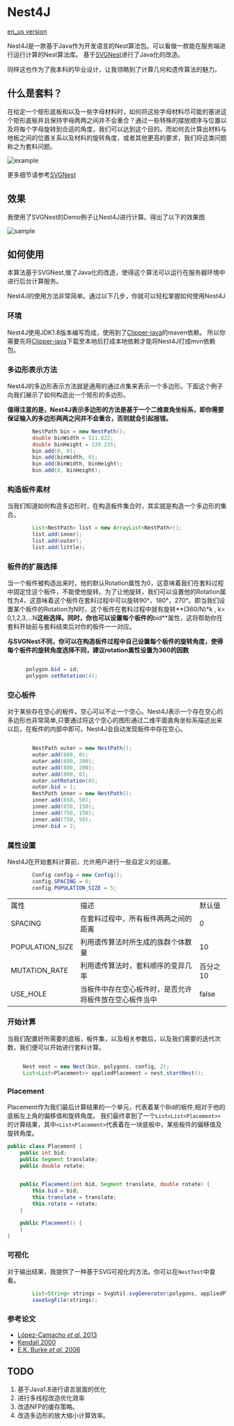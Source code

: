 # Nest4J

[en_us version](README_en_us.md)

Nest4J是一款基于Java作为开发语言的Nest算法包。可以看做一款能在服务端进行运行计算的Nest算法库。 基于[SVGNest](https://github.com/Jack000/SVGnest)进行了Java化的改造。

同样这也作为了我本科的毕业设计，让我领略到了计算几何和遗传算法的魅力。

## 什么是套料？

在给定一个矩形底板和以及一些字母材料时，如何将这些字母材料尽可能的塞进这个矩形底板并且保持字母两两之间并不会重合？通过一些特殊的摆放顺序与位置以及将每个字母旋转到合适的角度，我们可以达到这个目的。而如何去计算出材料与地板之间的位置关系以及材料的旋转角度，或者其他更高的要求，我们将这类问题称之为套料问题。


![example](./png/nest.png)

更多细节请参考[SVGNest](https://github.com/Jack000/SVGnest)


## 效果

我使用了SVGNest的Demo例子让Nest4J进行计算。得出了以下的效果图

![sample](./png/sample.png)


## 如何使用

本算法基于SVGNest,做了Java化的改造，使得这个算法可以运行在服务器环境中进行后台计算服务。

Nest4J的使用方法非常简单。通过以下几步，你就可以轻松掌握如何使用Nest4J

### 环境

Nest4J使用JDK1.8版本编写而成，使用到了[Clipper-java](https://github.com/lightbringer/clipper-java)的maven依赖。
所以你需要先将[Clipper-java](https://github.com/lightbringer/clipper-java)下载至本地后打成本地依赖才能将Nest4J打成mvn依赖包。


### 多边形表示方法

Nest4J的多边形表示方法就是通用的通过点集来表示一个多边形。下面这个例子向我们展示了如何构造出一个矩形的多边形。

**值得注意的是，Nest4J表示多边形的方法是基于一个二维直角坐标系，即你需要保证输入的多边形两两之间并不会重合，否则就会引起报错。**

```java
        NestPath bin = new NestPath();
        double binWidth = 511.822;
        double binHeight = 339.235;
        bin.add(0, 0);
        bin.add(binWidth, 0);
        bin.add(binWidth, binHeight);
        bin.add(0, binHeight);

```

### 构造板件素材

当我们知道如何构造多边形时，在构造板件集合时，其实就是构造一个多边形的集合。

```java
        List<NestPath> list = new ArrayList<NestPath>();
        list.add(inner);
        list.add(outer);
        list.add(little);

```

### 板件的扩展选择

当一个板件被构造出来时，他的默认Rotation属性为0，这意味着我们在套料过程中固定住这个板件，不能使他旋转。为了让他旋转，我们可以设置他的Rotation属性为4，这意味着这个板件在套料过程中可以旋转90°，180°，270°。即当我们设置某个板件的Rotation为N时，这个板件在套料过程中就有旋转**(360/N)\*k , k= 0,1,2,3,...N**这些选择。同时，你也可以设置每个板件的**bid**属性，这将帮助你在套料开始前与套料结束后对你的板件一一对应。

**与SVGNest不同，你可以在构造板件过程中自己设置每个板件的旋转角度，使得每个板件的旋转角度选择不同，建议rotation属性设置为360的因数**

``` java

      polygon.bid = id;
      polygon.setRotation(4);

``` 


### 空心板件

对于某些存在空心的板件，空心可以不止一个空心。Nest4J表示一个存在空心的多边形也非常简单,只要通过将这个空心的图形通过二维平面直角坐标系描述出来以后，在板件的内部中即可。Nest4J会自动发现板件中存在空心。

```java

        NestPath outer = new NestPath();
        outer.add(600, 0);
        outer.add(600, 200);
        outer.add(800, 200);
        outer.add(800, 0);
        outer.setRotation(0);
        outer.bid = 1;
        NestPath inner = new NestPath();
        inner.add(650, 50);
        inner.add(650, 150);
        inner.add(750, 150);
        inner.add(750, 50);
        inner.bid = 2;

```

### 属性设置

Nest4J在开始套料计算前，允许用户进行一些自定义的设置。


```java
        Config config = new Config();
        config.SPACING = 0;
        config.POPULATION_SIZE = 5;
```


<table>
    <tr>
        <td>属性</td>
        <td>描述</td>
        <td>默认值</td>
    </tr>
    <tr>
        <td>SPACING</td>
        <td>在套料过程中，所有板件两两之间的距离</td>
        <td>0</td>
    </tr>
    <tr>
        <td>POPULATION_SIZE</td>
        <td>利用遗传算法时所生成的族群个体数量</td>
        <td>10</td>
    </tr>
    <tr>
        <td>MUTATION_RATE</td>
        <td>利用遗传算法时，套料顺序的变异几率</td>
        <td>百分之10</td>
    </tr> 
    <tr>
        <td>USE_HOLE</td>
        <td>当板件中存在空心板件时，是否允许将板件放在空心板件当中</td>
        <td>false</td>
    </tr>     
</table>

### 开始计算

当我们配置好所需要的底板，板件集，以及相关参数后，以及我们需要的迭代次数，我们便可以开始进行套料计算。

```java

     Nest nest = new Nest(bin, polygons, config, 2);
     List<List<Placement>> appliedPlacement = nest.startNest();

```

### Placement

Placement作为我们最后计算结果的一个单元，代表着某个Bid的板件,相对于他的底板左上角的偏移值和旋转角度。 我们最终拿到了一个`List<List<Placement>> `的计算结果，其中`<List<Placement>`代表着在一块底板中，某些板件的偏移值及旋转角度。

```java
public class Placement {
    public int bid;
    public Segment translate;
    public double rotate;


    public Placement(int bid, Segment translate, double rotate) {
        this.bid = bid;
        this.translate = translate;
        this.rotate = rotate;
    }

    public Placement() {
    }
}

```

### 可视化

对于输出结果，我提供了一种基于SVG可视化的方法。你可以在`NestTest`中查看。

```java
        List<String> strings = SvgUtil.svgGenerator(polygons, appliedPlacement, binWidth, binHeight);
        saveSvgFile(strings);

```

### 参考论文

- [López-Camacho *et al.* 2013](http://www.cs.stir.ac.uk/~goc/papers/EffectiveHueristic2DAOR2013.pdf)
- [Kendall 2000](http://www.graham-kendall.com/papers/k2001.pdf)
- [E.K. Burke *et al.* 2006](http://citeseerx.ist.psu.edu/viewdoc/download?doi=10.1.1.440.379&rep=rep1&type=pdf)

## TODO

1. 基于Java1.8进行语言层面的优化
2. 进行多线程改造优化效率
3. 改造NFP的缓存策略。
4. 改造多边形的放大缩小计算效率。

